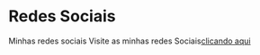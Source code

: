 # Redes Sociais
 Minhas redes sociais
Visite as minhas redes Sociais<a href="https://clebertonkobay.github.io/Redes-Sociais/">clicando aqui</a>
